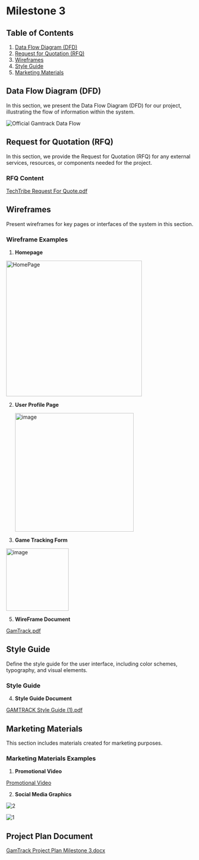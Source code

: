 # Milestone 3

## Table of Contents

1. [Data Flow Diagram (DFD)](#data-flow-diagram-dfd)
2. [Request for Quotation (RFQ)](#request-for-quotation-rfq)
3. [Wireframes](#wireframes)
4. [Style Guide](#style-guide)
5. [Marketing Materials](#marketing-materials)

## Data Flow Diagram (DFD)

In this section, we present the Data Flow Diagram (DFD) for our project, illustrating the flow of information within the system.

![Official Gamtrack Data Flow](https://github.com/cis-famu/GameTrack/assets/110430142/66990195-8e53-415c-9511-107c484920c8)

## Request for Quotation (RFQ)

In this section, we provide the Request for Quotation (RFQ) for any external services, resources, or components needed for the project.


### RFQ Content

[TechTribe Request For Quote.pdf](https://github.com/cis-famu/GameTrack/files/13254106/TechTribe.Request.For.Quote.pdf)

## Wireframes

Present wireframes for key pages or interfaces of the system in this section.

### Wireframe Examples

1. **Homepage**

 <img width="365" alt="HomePage" src="https://github.com/cis-famu/GameTrack/assets/110430142/bfd5d435-387f-4ce4-8eaf-639684ebc555">


2. **User Profile Page**

   <img width="319" alt="image" src="https://github.com/cis-famu/GameTrack/assets/110430142/09828613-22d7-4c1f-b82f-06359ba66787">


4. **Game Tracking Form**

<img width="168" alt="image" src="https://github.com/cis-famu/GameTrack/assets/110430142/5b31b80f-d90f-4347-8f62-c3456231f21c">


5. **WireFrame Document**

[GamTrack.pdf](https://github.com/cis-famu/GameTrack/files/13077108/GamTrack.pdf)

## Style Guide

Define the style guide for the user interface, including color schemes, typography, and visual elements.

### Style Guide

 4. **Style Guide Document**

[GAMTRACK Style Guide (1).pdf](https://github.com/cis-famu/GameTrack/files/13234119/GAMTRACK.Style.Guide.1.pdf)

## Marketing Materials

This section includes materials created for marketing purposes.

### Marketing Materials Examples


1. **Promotional Video**

[Promotional Video](https://github.com/cis-famu/GameTrack/assets/110430142/723a9e25-96e7-47e9-a0e1-7323f00e7c45)


2. **Social Media Graphics**

   
  ![2](https://github.com/cis-famu/GameTrack/assets/110430142/a5f66dc0-f80e-4bd3-bc40-d78f52b39730)

![1](https://github.com/cis-famu/GameTrack/assets/110430142/29b6a4bb-3fd9-4dbd-a8d9-1573bef3273d)


## Project Plan Document

[GamTrack Project Plan Milestone 3.docx](https://github.com/cis-famu/GameTrack/files/13262392/GamTrack.Project.Plan.Milestone.3.docx)

